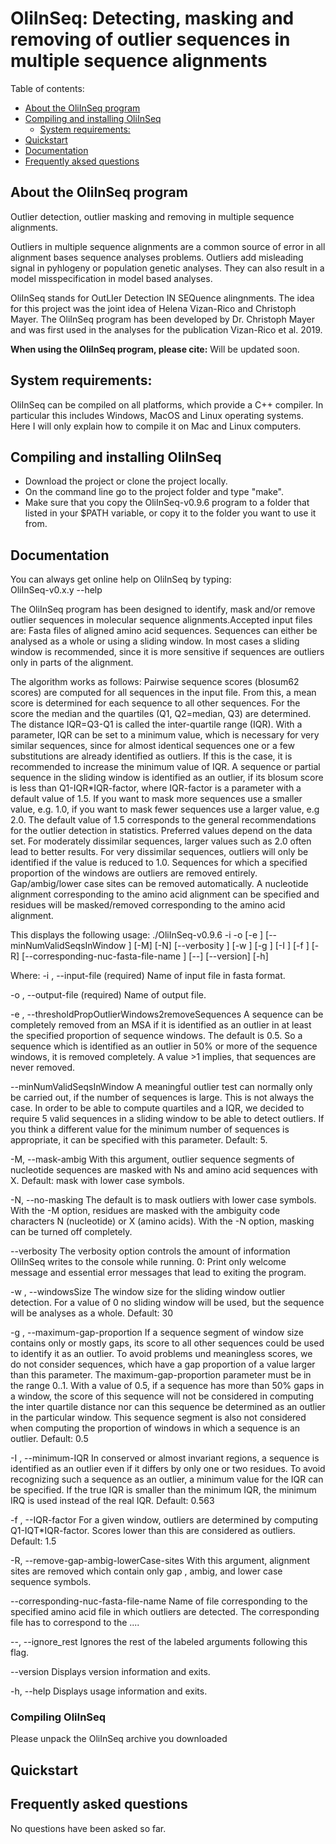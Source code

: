 # OliInSeq: Detecting, masking and removing of outlier sequences in multiple sequence alignments

Table of contents:

- [About the OliInSeq program](#about-the-OliInSeq-package)
- [Compiling and installing OliInSeq](#compiling-and-installing)
  * [System requirements:](#system-requirements)
- [Quickstart](#quickstart)
- [Documentation](#documentation)
- [Frequently aksed questions](#Frequently-aksed-questions)

## About the OliInSeq program <a id="about-the-OliInSeq-package"></a>
Outlier detection, outlier masking and removing in multiple sequence alignments.

Outliers in multiple sequence alignments are a common source of error in all alignment bases sequence analyses problems.
Outliers add misleading signal in pyhlogeny or population genetic analyses. They can also result in a model misspecification in model based analyses.

OliInSeq stands for OutLIer Detection IN SEQuence alingnments. The idea for this project was the joint idea of Helena Vizan-Rico and Christoph Mayer. The OliInSeq program has been developed by Dr. Christoph Mayer and was first used in the analyses for the publication Vizan-Rico et al. 2019.

**When using the OliInSeq program, please cite:**
Will be updated soon.

## System requirements:  <a id="system-requirements"></a>
OliInSeq can be compiled on all platforms, which provide a C++ compiler.
In particular this includes Windows, MacOS and Linux operating systems.
Here I will only explain how to compile it on Mac and Linux computers.

## Compiling and installing OliInSeq <a id="compiling-and-installing"></a>
- Download the project or clone the project locally.
- On the command line go to the project folder and type "make".
- Make sure that you copy the OliInSeq-v0.9.6 program to a folder that listed in your $PATH variable, or copy it to the folder you want to use it from.

## Documentation <a id="documentation"></a>
You can always get online help on OliInSeq by typing:\
OliInSeq-v0.x.y --help

The OliInSeq program has been designed to identify, mask and/or remove
   outlier sequences in molecular sequence alignments.Accepted input files
   are: Fasta files of aligned amino acid sequences. Sequences can either
   be analysed as a whole or using a sliding window. In most cases a
   sliding window is recommended, since it is more sensitive if sequences
   are outliers only in parts of the alignment. 

   The algorithm works as follows: Pairwise sequence scores (blosum62
   scores) are computed for all sequences in the input file. From this, a
   mean score is determined for each sequence to all other sequences. For
   the score the median and the quartiles (Q1, Q2=median, Q3) are
   determined. The distance IQR=Q3-Q1 is called the inter-quartile range
   (IQR). With a parameter, IQR can be set to a minimum value, which is
   necessary for very similar sequences, since for almost identical
   sequences one or a few substitutions are already identified as outliers.
   If this is the case, it is recommended to increase the minimum value of
   IQR. A sequence or partial sequence in the sliding window is identified
   as an outlier, if its blosum score is less than Q1-IQR*IQR-factor, where
   IQR-factor is a parameter with a default value of 1.5. If you want to
   mask more sequences use a smaller value, e.g. 1.0, if you want to mask
   fewer sequences use a larger value, e.g 2.0. The default value of 1.5
   corresponds to the general recommendations for the outlier detection in
   statistics. Preferred values depend on the data set. For moderately
   dissimilar sequences, larger values such as 2.0 often lead to better
   results. For very dissimilar sequences, outliers will only be identified
   if the value is reduced to 1.0. Sequences for which a specified
   proportion of the windows are outliers are removed entirely.
   Gap/ambig/lower case sites can be removed automatically. A nucleotide
   alignment corresponding to the amino acid alignment can be specified and
   residues will be masked/removed corresponding to the amino acid
   alignment.


This displays the following usage:
 ./OliInSeq-v0.9.6  -i <string> -o <string> [-e <floating point number>]
                      [--minNumValidSeqsInWindow <integer>] [-M] [-N]
                      [--verbosity <unsigned integer>] [-w <unsigned
                      integer>] [-g <floating point number>] [-I <floating
                      point number>] [-f <floating point number>] [-R]
                      [--corresponding-nuc-fasta-file-name <string>] [--]
                      [--version] [-h]

Where: 
   -i <string>,  --input-file <string>
     (required)  Name of input file in fasta format.

   -o <string>,  --output-file <string>
     (required)  Name of output file.

   -e <floating point number>, 
      --thresholdPropOutlierWindows2removeSequences <floating point
      number>
     A sequence can be completely removed from an MSA if it is identified
     as an outlier in at least the specified proportion of sequence
     windows. The default is 0.5. So a sequence which is identified as an
     outlier in 50% or more of the sequence windows, it is removed
     completely. A value >1 implies, that sequences are never removed. 

   --minNumValidSeqsInWindow <integer>
     A meaningful outlier test can normally only be carried out, if the
     number of sequences is large. This is not always the case. In order to
     be able to compute quartiles and a IQR, we decided to require 5 valid
     sequences in a sliding window to be able to detect outliers. If you
     think a different value for the minimum number of sequences is
     appropriate, it can be specified with this parameter. Default: 5. 

   -M,  --mask-ambig
     With this argument, outlier sequence segments of nucleotide sequences
     are masked with Ns and amino acid sequences with X. Default: mask with
     lower case symbols.

   -N,  --no-masking
     The default is to mask outliers with lower case symbols. With the -M
     option, residues are masked with the ambiguity code characters N
     (nucleotide) or X (amino acids). With the -N option, masking can be
     turned off completely.

   --verbosity <unsigned integer>
     The verbosity option controls the amount of information OliInSeq
     writes to the console while running. 0: Print only welcome message and
     essential error messages that lead to exiting the program. 

   -w <unsigned integer>,  --windowsSize <unsigned integer>
     The window size for the sliding window outlier detection. For a value
     of 0 no sliding window will be used, but the sequence will be analyses
     as a whole. Default: 30

   -g <floating point number>,  --maximum-gap-proportion <floating point
      number>
     If a sequence segment of window size contains only or mostly gaps, its
     score to all other sequences could be used to identify it as an
     outlier. To avoid problems und meaningless scores, we do not consider
     sequences, which have a gap proportion of a value larger than this
     parameter. The maximum-gap-proportion parameter must be in the range
     0..1. With a value of 0.5, if a sequence has more than 50% gaps in a
     window, the score of this sequence will not be considered in computing
     the inter quartile distance nor can this sequence be determined as an
     outlier in the particular window. This sequence segment is also not
     considered when computing the proportion of windows in which a
     sequence is an outlier. Default: 0.5

   -I <floating point number>,  --minimum-IQR <floating point number>
     In conserved or almost invariant regions, a sequence is identified as
     an outlier even if it differs by only one or two residues. To avoid
     recognizing such a sequence as an outlier, a minimum value for the IQR
     can be specified. If the true IQR is smaller than the minimum IQR, the
     minimum IRQ is used instead of the real IQR. Default: 0.563

   -f <floating point number>,  --IQR-factor <floating point number>
     For a given window, outliers are determined by computing
     Q1-IQT*IQR-factor. Scores lower than this are considered as outliers.
     Default: 1.5

   -R,  --remove-gap-ambig-lowerCase-sites
     With this argument, alignment sites are removed which contain only gap
     , ambig, and lower case sequence symbols. 

   --corresponding-nuc-fasta-file-name <string>
     Name of file corresponding to the specified amino acid file in which
     outliers are detected. The corresponding file has to correspond to the
     ....

   --,  --ignore_rest
     Ignores the rest of the labeled arguments following this flag.

   --version
     Displays version information and exits.

   -h,  --help
     Displays usage information and exits.



### Compiling OliInSeq

Please unpack the OliInSeq archive you downloaded 


## Quickstart <a id="quickstart"></a>



## Frequently asked questions <a id="Frequently-aksed-questions"></a>
No questions have been asked so far.
